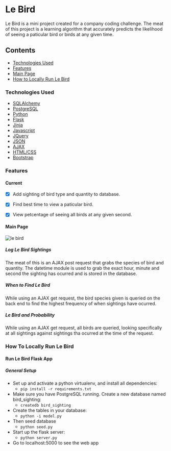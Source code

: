 # Le Bird
Le Bird is a mini project created for a company coding challenge. The meat of this project is a learning algorithm that accurately predicts the likelihood of seeing a paticular bird or birds at any given time.


## Contents

* [Technologies Used](#technologiesused)
* [Features](#feautures)
* [Main Page](#main)
* [How to Locally Run Le Bird](#run)

### <a name="technologiesused"></a>Technologies Used

* [SQLAlchemy](http://www.sqlalchemy.org/)
* [PostgreSQL](https://www.postgresql.org/)
* [Python](https://www.python.org/)
* [Flask](http://flask.pocoo.org/)
* [Jinja](http://jinja.pocoo.org/)
* [Javascript](https://www.javascript.com/)
* [JQuery](https://jquery.com/)
* [JSON](http://www.json.org/)
* [AJAX](http://api.jquery.com/jquery.ajax/)
* [HTML/CSS](http://www.w3schools.com/html/html_css.asp)
* [Bootstrap](http://getbootstrap.com/)

### <a name="features"></a>Features

#### Current

- [x] Add sighting of bird type and quantity to database.
- [x] Find best time to view a paticular bird. 
- [x] View petcentage of seeing all birds at any given second.


#### <a name="main"></a>Main Page
![le bird](https://cloud.githubusercontent.com/assets/11432315/25453779/11c710ac-2a7f-11e7-9b88-8b8ae6725cdb.gif)


##### Log Le Bird Sightings
The meat of this is an AJAX post request that grabs the species of bird and quantity. The datetime module is used to grab the exact hour, minute and second the sighting has ocurred and is stored in the database. 

##### When to Find Le Bird
While using an AJAX get request, the bird species given is queried on the back end to find the highest frequency of when sightings have ocurred. 

##### Le Bird and Probability 
While using an AJAX get request, all birds are queried, looking specifically at all sightings against sightings tha ocurred at the time of the request. 


### <a name="run"></a>How To Locally Run Le Bird

#### Run Le Bird Flask App

##### General Setup
* Set up and activate a python virtualenv, and install all dependencies:
   * `pip install -r requirements.txt`
* Make sure you have PostgreSQL running. Create a new database named bird_sighting:
   * `createdb bird_sighting`
* Create the tables in your database:
   * `python -i model.py`
* Then seed database
   * `python seed.py`
* Start up the flask server:
   * `python server.py`
* Go to localhost:5000 to see the web app
